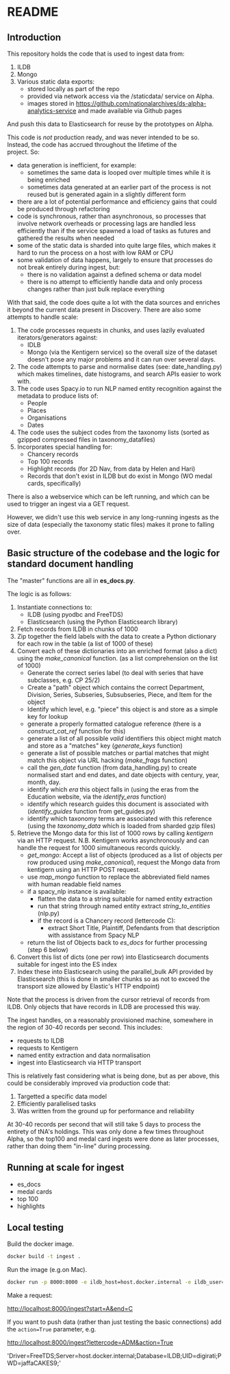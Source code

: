 # README

## Introduction

This repository holds the code that is used to ingest data from:

1) ILDB
2) Mongo
3) Various static data exports:
    * stored locally as part of the repo
    * provided via network access via the /staticdata/ service on Alpha.
    * images stored in https://github.com/nationalarchives/ds-alpha-analytics-service and made available via Github pages
    
And push this data to Elasticsearch for reuse by the prototypes on Alpha.

This code is _not_ production ready, and was never intended to be so. Instead, the code has accrued throughout the lifetime of the \
project. So:

* data generation is inefficient, for example:
    * sometimes the same data is looped over multiple times while it is being enriched
    * sometimes data generated at an earlier part of the process is not reused but is generated again in a slightly different form
* there are a lot of potential performance and efficiency gains that could be produced through refactoring
* code is synchronous, rather than asynchronous, so processes that involve network overheads or processing lags are handled less efficiently than if the service spawned a load of tasks as futures and gathered the results when needed
* some of the static data is sharded into quite large files, which makes it hard to run the process on a host with low RAM or CPU
* some validation of data happens, largely to ensure that processes do not break entirely during ingest, but:
    * there is no validation against a defined schema or data model
    * there is no attempt to efficiently handle data and only process changes rather than just bulk replace everything
    

With that said, the code does quite a lot with the data sources and enriches it beyond the current data present in Discovery.
There are also some attempts to handle scale:

1) The code processes requests in chunks, and uses lazily evaluated iterators/generators against:
    * IDLB
    * Mongo (via the Kentigern service)
  so the overall size of the dataset doesn't pose any major problems and it can run over several days.
2) The code attempts to parse and normalise dates (see: date_handling.py) which makes timelines, date histograms, and search APIs easier to work with.
3) The code uses Spacy.io to run NLP named entity recognition against the metadata to produce lists of:
    * People
    * Places
    * Organisations
    * Dates
4) The code uses the subject codes from the taxonomy lists (sorted as gzipped compressed files in taxonomy_datafiles)
5) Incorporates special handling for:
    * Chancery records
    * Top 100 records
    * Highlight records (for 2D Nav, from data by Helen and Hari)
    * Records that don't exist in ILDB but do exist in Mongo (WO medal cards, specifically)

There is also a webservice which can be left running, and which can be used to trigger an ingest via a GET request. 

However, we didn't use this web service in any long-running ingests as the size of data (especially the taxonomy static files) makes it prone to falling over.

## Basic structure of the codebase and the logic for standard document handling

The "master" functions are all in __es_docs.py__.

The logic is as follows:

1) Instantiate connections to:
    * ILDB (using pyodbc and FreeTDS)
    * Elasticsearch (using the Python Elasticsearch library)
2) Fetch records from ILDB in chunks of 1000
3) Zip together the field labels with the data to create a Python dictionary for each row in the table (a list of 1000 of these)
4) Convert each of these dictionaries into an enriched format (also a dict) using the _make_canonical_ function. (as a list comprehension on the list of 1000)
    * Generate the correct series label (to deal with series that have subclasses, e.g. CP 25/2)
    * Create a "path" object which contains the correct Department, Division, Series, Subseries, Subsubseries, Piece, and Item for the object
    * Identify which level, e.g. "piece" this object is and store as a simple key for lookup
    * generate a properly formatted catalogue reference (there is a _construct_cat_ref_ function for this)
    * generate a list of all possible _valid_ identifiers this object might match and store as a "matches" key (_generate_keys_ function)
    * generate a list of possible matches or partial matches that might match this object via URL hacking (_make_frags_ function)
    * call the _gen_date_ function (from data_handling.py) to create normalised start and end dates, and date objects with century, year, month, day.
    * identify which _era_ this object falls in (using the eras from the Education website, via the _identify_eras_ function)
    * identify which research guides this document is associated with (_identify_guides_ function from get_guides.py)
    * identify which taxonomy terms are associated with this reference (using the _taxonomy_data_ which is loaded from sharded gzip files)
5) Retrieve the Mongo data for this list of 1000 rows by calling _kentigern_ via an HTTP request. N.B. Kentigern works asynchronously and can handle the request for 1000 simultaneous records quickly.
    * _get_mongo_: Accept a list of objects (produced as a list of objects per row produced using _make_canonical_), request the Mongo data from kentigern using an HTTP POST request.
    * use _map_mongo_ function to replace the abbreviated field names with human readable field names
    * if a spacy_nlp instance is available:
        * flatten the data to a string suitable for named entity extraction
        * run that string through named entity extract _string_to_entities_ (nlp.py)
        * if the record is a Chancery record (lettercode C):
            * extract Short Title, Plaintiff, Defendants from that description with assistance from Spacy NLP
    * return the list of Objects back to _es_docs_ for further processing (step 6 below) 
6) Convert this list of dicts (one per row) into Elasticsearch documents suitable for ingest into the ES index
7) Index these into Elasticsearch using the parallel_bulk API provided by Elasticsearch (this is done in smaller chunks so as not to exceed the transport size allowed by Elastic's HTTP endpoint)

Note that the process is driven from the cursor retrieval of records from ILDB. Only objects that have records in ILDB are processed this way.

The ingest handles, on a reasonably provisioned machine, somewhere in the region of 30-40 records per second. This includes:

* requests to ILDB
* requests to Kentigern
* named entity extraction and data normalisation
* ingest into Elasticsearch via HTTP transport

This is relatively fast considering what is being done, but as per above, this could be considerably improved via production code that:

1) Targetted a specific data model
2) Efficiently parallelised tasks
3) Was written from the ground up for performance and reliability

At 30-40 records per second that will still take 5 days to process the entirety of tNA's holdings. This was only done a few times throughout Alpha,
so the top100 and medal card ingests were done as later processes, rather than doing them "in-line" during processing.

## Running at scale for ingest

* es_docs
* medal cards
* top 100
* highlights





## Local testing

Build the docker image.

```bash
docker build -t ingest .
```

Run the image (e.g.on Mac).

```bash
docker run -p 8000:8000 -e ildb_host=host.docker.internal -e ildb_user=USER -e ildb_password=PASSWORD -e es_host=host.docker.internal -e flask_local=True ingest
```

Make a request:

[http://localhost:8000/ingest?start=A&end=C](http://localhost:8000/ingest?start=A&end=C)

If you want to push data (rather than just testing the basic connections) add the `action=True` parameter, e.g.

[http://localhost:8000/ingest?lettercode=ADM&action=True](http://localhost:8000/ingest?lettercode=ADM&action=True)



'Driver=FreeTDS;Server=host.docker.internal;Database=ILDB;UID=digirati;PWD=jaffaCAKES9;'





